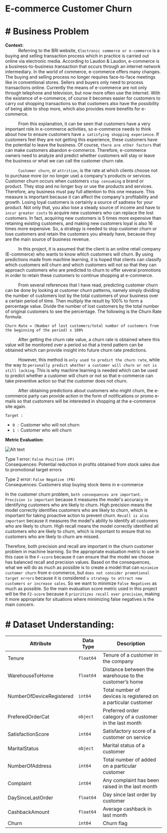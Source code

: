 # E-commerce Customer Churn

# # Business Problem
**Context:**<br>
&emsp;&emsp;&emsp;Referring to the BRI website, `Electronic commerce or e-commerce` is a buying and selling transaction process which in practice is carried out online via electronic media. According to Laudon & Laudon, e-commerce is a business-to-business transaction that occurs through an internet network intermediary. In the world of commerce, e-commerce offers many changes. The buying and selling process no longer requires face-to-face meetings like in conventional stores. Sellers and buyers only need to process transactions online. Currently the means of e-commerce are not only through telephone and television, but now more often use the internet. With the existence of e-commerce, of course it becomes easier for customers to carry out shopping transactions so that customers also have the possibility of being able to shop more, which also provides more benefits for e-commerce.

&emsp;&emsp;&emsp;From this explanation, it can be seen that customers have a very important role in e-commerce activities, so e-commerce needs to think about how to ensure customers have `a satisfying shopping experience`. If customers feel they are not getting this experience, these customers have the potential to leave the business. Of course, `there are other factors` that can make customers abandon e-commerce. Therefore, e-commerce owners need to analyze and predict whether customers will stay or leave the business or what we can call the customer churn rate.

&emsp;&emsp;&emsp;`Customer churn`, or `attrition`, is the rate at which clients choose not to purchase more (or no longer use) a company's products or services. Customer churn occurs when customers `stop consuming` a brand or product. They stop and no longer buy or use the products and services. Therefore, any business must pay full attention to this one measure. This measure is important because it can affect the company's profitability and growth. Losing loyal customers is certainly a source of sadness for your product. Not only that, you also lose a steady source of income and have to `incur greater costs` to acquire new customers who can replace the lost customers. In fact, acquiring new customers is 5 times more expensive than retaining existing customers, and making new customers loyal is also 16 times more expensive. So, a strategy is needed to stop customer churn or lose customers and retain the customers you already have, because they are the main source of business revenue.

&emsp;&emsp;&emsp;In this project, it is assumed that the client is an online retail company (E-commerce) who wants to know which customers will churn. By using predictions made from machine learning, it is hoped that clients can classify which customers will churn and which customers will not so that they can approach customers who are predicted to churn to offer several promotions in order to retain these customers to continue shopping at e-commerce.

&emsp;&emsp;&emsp;From several references that I have read, predicting customer churn can be done by looking at customer churn patterns, namely simply dividing the number of customers lost by the total customers of your business over a certain period of time. Then multiply the result by 100% to form a percentage value. Divide the number of lost customers by the total number of original customers to see the percentage. The following is the Churn Rate formula:

`Churn Rate = (Number of lost customers/total number of customers from the beginning of the period) x 100%`

&emsp;&emsp;&emsp;After getting the churn rate value, a churn rate is obtained where this value will be monitored over a period so that a trend pattern can be obtained which can provide insight into future churn rate predictions.

&emsp;&emsp;&emsp;However, this method is `only used to predict the churn rate`, while the way to `personally predict whether a customer will churn or not is still lacking`. This is why machine learning is needed which can be used to predict whether a customer will churn or not so that e-commerce can take preventive action so that the customer does not churn.

&emsp;&emsp;&emsp;After obtaining predictions about customers who might churn, the e-commerce party can provide action in the form of notifications or promo e-mails so that customers will be interested in shopping at the e-commerce site again.

`Target :`
- `0 :` Customer who will not churn
- `1 :` Customer who will churn

**Metric Evaluation:**

![Alt text](https://cdn-images-1.medium.com/max/800/1*_JY_jxfndH8oBI3clamifA.png "Confusion Matrix")

Type 1 error: `False Positive (FP)`<br>
Consequences: Potential reduction in profits obtained from stock sales due to promotional target errors

Type 2 error: `False Negative (FN)`<br>
Consequences: Customers stop buying stock items in e-commerce

In the customer churn problem, `both consequences are important`. `Precision is important` because it measures the model's accuracy in identifying customers who are likely to churn. High precision means the model correctly identifies customers who are likely to churn, which is important for taking proactive action to prevent churn. `Recall is also important` because it measures the model's ability to identify all customers who are likely to churn. High recall means the model correctly identified all customers who are likely to churn, which is important to ensure that no customers who are likely to churn are missed. 

Therefore, both precision and recall are important in the churn customer problem in machine learning. So the appropriate evaluation metric to use in this case is the `F-score` because it can ensure that the model we choose has balanced recall and precision values. Based on the consequences, what we will do as much as possible is to create a model that can `minimize customer churn` from e-commerce, but `does not consider promotional target errors` because it is considered `a strategy to attract new customers or increase sales`. So we want to minimize `False Negatives` as much as possible. So the main evaluation score metric used in this project will be the `F2-score` because it `prioritizes recall over precision`, making it more appropriate for situations where minimizing false negatives is the main concern.

# # Dataset Understanding:
| Attribute | Data Type | Description |
| --- | --- | --- |
| Tenure | `float64` | Tenure of a customer in the company |
| WarehouseToHome | `float64` | Distance between the warehouse to the customer’s home |
| NumberOfDeviceRegistered | `int64` | Total number of devices is registered on a particular customer |
| PreferedOrderCat | `object`  | Preferred order category of a customer in the last month |
| SatisfactionScore | `int64`   | Satisfactory score of a customer on service |
| MaritalStatus | `object`  | Marital status of a customer |
| NumberOfAddress | `int64`   | Total number of added on a particular customer |
| Complaint | `int64`  | Any complaint has been raised in the last month |
| DaySinceLastOrder | `float64` | Day since last order by customer |
| CashbackAmount | `float64` | Average cashback in last month |
| Churn | `int64` | Churn flag |
